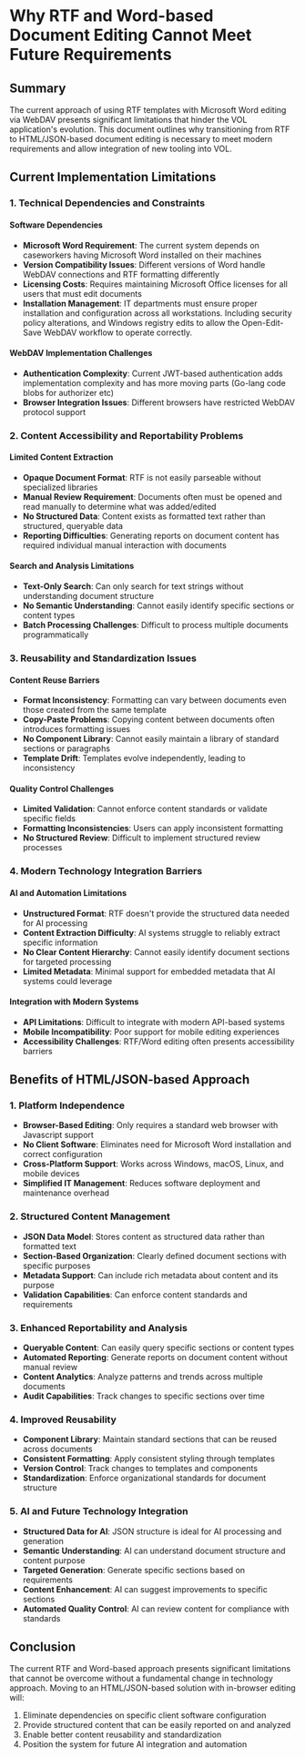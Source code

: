 # Why RTF and Word-based Document Editing Cannot Meet Future Requirements

## Summary

The current approach of using RTF templates with Microsoft Word editing via WebDAV presents significant limitations that hinder the VOL application's evolution. This document outlines why transitioning from RTF to HTML/JSON-based document editing is necessary to meet modern requirements and allow integration of new tooling into VOL.

## Current Implementation Limitations

### 1. Technical Dependencies and Constraints

#### Software Dependencies

-   **Microsoft Word Requirement**: The current system depends on caseworkers having Microsoft Word installed on their machines
-   **Version Compatibility Issues**: Different versions of Word handle WebDAV connections and RTF formatting differently
-   **Licensing Costs**: Requires maintaining Microsoft Office licenses for all users that must edit documents
-   **Installation Management**: IT departments must ensure proper installation and configuration across all workstations. Including security policy alterations, and Windows registry edits to allow the Open-Edit-Save WebDAV workflow to operate correctly.

#### WebDAV Implementation Challenges

-   **Authentication Complexity**: Current JWT-based authentication adds implementation complexity and has more moving parts (Go-lang code blobs for authorizer etc)
-   **Browser Integration Issues**: Different browsers have restricted WebDAV protocol support

### 2. Content Accessibility and Reportability Problems

#### Limited Content Extraction

-   **Opaque Document Format**: RTF is not easily parseable without specialized libraries
-   **Manual Review Requirement**: Documents often must be opened and read manually to determine what was added/edited
-   **No Structured Data**: Content exists as formatted text rather than structured, queryable data
-   **Reporting Difficulties**: Generating reports on document content has required individual manual interaction with documents

#### Search and Analysis Limitations

-   **Text-Only Search**: Can only search for text strings without understanding document structure
-   **No Semantic Understanding**: Cannot easily identify specific sections or content types
-   **Batch Processing Challenges**: Difficult to process multiple documents programmatically

### 3. Reusability and Standardization Issues

#### Content Reuse Barriers

-   **Format Inconsistency**: Formatting can vary between documents even those created from the same template
-   **Copy-Paste Problems**: Copying content between documents often introduces formatting issues
-   **No Component Library**: Cannot easily maintain a library of standard sections or paragraphs
-   **Template Drift**: Templates evolve independently, leading to inconsistency

#### Quality Control Challenges

-   **Limited Validation**: Cannot enforce content standards or validate specific fields
-   **Formatting Inconsistencies**: Users can apply inconsistent formatting
-   **No Structured Review**: Difficult to implement structured review processes

### 4. Modern Technology Integration Barriers

#### AI and Automation Limitations

-   **Unstructured Format**: RTF doesn't provide the structured data needed for AI processing
-   **Content Extraction Difficulty**: AI systems struggle to reliably extract specific information
-   **No Clear Content Hierarchy**: Cannot easily identify document sections for targeted processing
-   **Limited Metadata**: Minimal support for embedded metadata that AI systems could leverage

#### Integration with Modern Systems

-   **API Limitations**: Difficult to integrate with modern API-based systems
-   **Mobile Incompatibility**: Poor support for mobile editing experiences
-   **Accessibility Challenges**: RTF/Word editing often presents accessibility barriers

## Benefits of HTML/JSON-based Approach

### 1. Platform Independence

-   **Browser-Based Editing**: Only requires a standard web browser with Javascript support
-   **No Client Software**: Eliminates need for Microsoft Word installation and correct configuration
-   **Cross-Platform Support**: Works across Windows, macOS, Linux, and mobile devices
-   **Simplified IT Management**: Reduces software deployment and maintenance overhead

### 2. Structured Content Management

-   **JSON Data Model**: Stores content as structured data rather than formatted text
-   **Section-Based Organization**: Clearly defined document sections with specific purposes
-   **Metadata Support**: Can include rich metadata about content and its purpose
-   **Validation Capabilities**: Can enforce content standards and requirements

### 3. Enhanced Reportability and Analysis

-   **Queryable Content**: Can easily query specific sections or content types
-   **Automated Reporting**: Generate reports on document content without manual review
-   **Content Analytics**: Analyze patterns and trends across multiple documents
-   **Audit Capabilities**: Track changes to specific sections over time

### 4. Improved Reusability

-   **Component Library**: Maintain standard sections that can be reused across documents
-   **Consistent Formatting**: Apply consistent styling through templates
-   **Version Control**: Track changes to templates and components
-   **Standardization**: Enforce organizational standards for document structure

### 5. AI and Future Technology Integration

-   **Structured Data for AI**: JSON structure is ideal for AI processing and generation
-   **Semantic Understanding**: AI can understand document structure and content purpose
-   **Targeted Generation**: Generate specific sections based on requirements
-   **Content Enhancement**: AI can suggest improvements to specific sections
-   **Automated Quality Control**: AI can review content for compliance with standards

## Conclusion

The current RTF and Word-based approach presents significant limitations that cannot be overcome without a fundamental change in technology approach. Moving to an HTML/JSON-based solution with in-browser editing will:

1. Eliminate dependencies on specific client software configuration
2. Provide structured content that can be easily reported on and analyzed
3. Enable better content reusability and standardization
4. Position the system for future AI integration and automation
